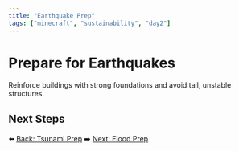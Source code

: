 ```yaml
---
title: "Earthquake Prep"
tags: ["minecraft", "sustainability", "day2"]
---
```

# Prepare for Earthquakes

Reinforce buildings with strong foundations and avoid tall, unstable structures.

## Next Steps

⬅️ [Back: Tsunami Prep](/sustainability_lab/Day-2/02_tsunami)
➡️ [Next: Flood Prep](/sustainability_lab/Day-2/04_flood)
